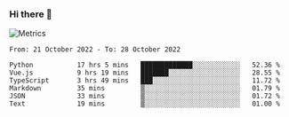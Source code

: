 ### Hi there 👋

![Metrics](https://github.com/radoapx/radoapx/blob/main/github-metrics.svg)

<!--START_SECTION:waka-->

```text
From: 21 October 2022 - To: 28 October 2022

Python           17 hrs 5 mins   █████████████░░░░░░░░░░░░   52.36 %
Vue.js           9 hrs 19 mins   ███████░░░░░░░░░░░░░░░░░░   28.55 %
TypeScript       3 hrs 49 mins   ███░░░░░░░░░░░░░░░░░░░░░░   11.72 %
Markdown         35 mins         ▒░░░░░░░░░░░░░░░░░░░░░░░░   01.79 %
JSON             33 mins         ▒░░░░░░░░░░░░░░░░░░░░░░░░   01.72 %
Text             19 mins         ▒░░░░░░░░░░░░░░░░░░░░░░░░   01.00 %
```

<!--END_SECTION:waka-->

<!--
**radoapx/radoapx** is a ✨ _special_ ✨ repository because its `README.md` (this file) appears on your GitHub profile.

Here are some ideas to get you started:

- 🔭 I’m currently working on ...
- 🌱 I’m currently learning ...
- 👯 I’m looking to collaborate on ...
- 🤔 I’m looking for help with ...
- 💬 Ask me about ...
- 📫 How to reach me: ...
- 😄 Pronouns: ...
- ⚡ Fun fact: ...
-->
